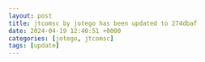 ```yaml
---
layout: post
title: jtcomsc by jotego has been updated to 274dbaf
date: 2024-04-19 12:40:51 +0000
categories: [jotego, jtcomsc]
tags: [update]
---
```


